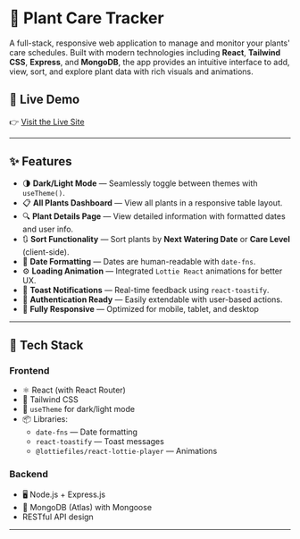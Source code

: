 # 🌿 Plant Care Tracker

A full-stack, responsive web application to manage and monitor your plants' care schedules. Built with modern technologies including **React**, **Tailwind CSS**, **Express**, and **MongoDB**, the app provides an intuitive interface to add, view, sort, and explore plant data with rich visuals and animations.

## 🚀 Live Demo

👉 [Visit the Live Site](https://fabulous-starburst-2600ab.netlify.app/)

---

## ✨ Features

- 🌗 **Dark/Light Mode** — Seamlessly toggle between themes with `useTheme()`.
- 📋 **All Plants Dashboard** — View all plants in a responsive table layout.
- 🔍 **Plant Details Page** — View detailed information with formatted dates and user info.
- 🔃 **Sort Functionality** — Sort plants by **Next Watering Date** or **Care Level** (client-side).
- 📅 **Date Formatting** — Dates are human-readable with `date-fns`.
- ⚙️ **Loading Animation** — Integrated `Lottie React` animations for better UX.
- 📣 **Toast Notifications** — Real-time feedback using `react-toastify`.
- 🔐 **Authentication Ready** — Easily extendable with user-based actions.
- 📱 **Fully Responsive** — Optimized for mobile, tablet, and desktop

---

## 🧰 Tech Stack

### Frontend
- ⚛️ React (with React Router)
- 💨 Tailwind CSS
- 🌙 `useTheme` for dark/light mode
- 📦 Libraries:
  - `date-fns` — Date formatting
  - `react-toastify` — Toast messages
  - `@lottiefiles/react-lottie-player` — Animations

### Backend
- 🖥️ Node.js + Express.js
- 🍃 MongoDB (Atlas) with Mongoose
- RESTful API design

---

